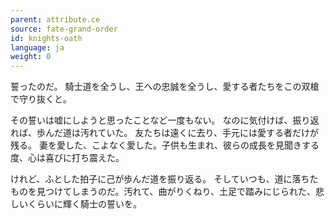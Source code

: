 ```yaml
---
parent: attribute.ce
source: fate-grand-order
id: knights-oath
language: ja
weight: 0
---
```


誓ったのだ。
騎士道を全うし、王への忠誠を全うし、愛する者たちをこの双槍で守り抜くと。

その誓いは嘘にしようと思ったことなど一度もない。
なのに気付けば、振り返れば、歩んだ道は汚れていた。
友たちは遠くに去り、手元には愛する者だけが残る。
妻を愛した、こよなく愛した。子供も生まれ、彼らの成長を見聞きする度、心は喜びに打ち震えた。

けれど、ふとした拍子に己が歩んだ道を振り返る。
そしていつも、道に落ちたものを見つけてしまうのだ。汚れて、曲がりくねり、土足で踏みにじられた、悲しいくらいに輝く騎士の誓いを。
